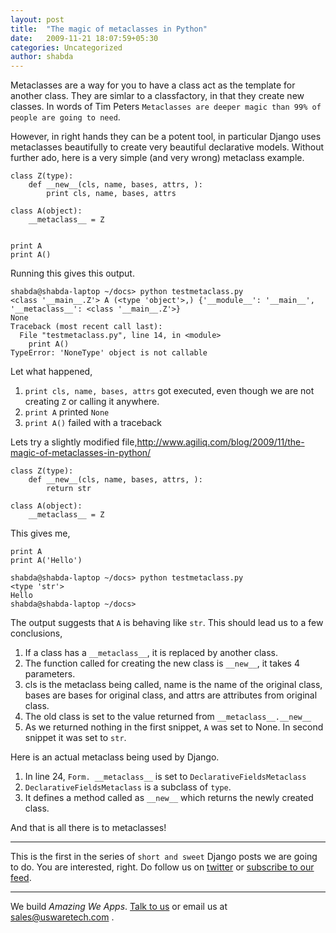 ```yaml
---
layout: post
title:  "The magic of metaclasses in Python"
date:   2009-11-21 18:07:59+05:30
categories: Uncategorized
author: shabda
---
```

Metaclasses are a way for you to have a class act as the template for another class. They are simlar to a classfactory,
in that they create new classes. In words of Tim Peters `Metaclasses are deeper magic than 99% of people are going to need`.

However, in right hands they can be a potent tool, in particular Django uses metaclasses beautifully to create
very beautiful declarative models. Without further ado, here is a very simple (and very wrong) metaclass example.


    class Z(type):
        def __new__(cls, name, bases, attrs, ):
            print cls, name, bases, attrs

    class A(object):
        __metaclass__ = Z


    print A
    print A()


Running this gives this output.

    shabda@shabda-laptop ~/docs> python testmetaclass.py
    <class '__main__.Z'> A (<type 'object'>,) {'__module__': '__main__', '__metaclass__': <class '__main__.Z'>}
    None
    Traceback (most recent call last):
      File "testmetaclass.py", line 14, in <module>
        print A()
    TypeError: 'NoneType' object is not callable

Let what happened,

1. `print cls, name, bases, attrs` got executed, even though we are not creating `Z` or calling it anywhere.
2. `print A` printed `None`
3. `print A()` failed with a traceback

Lets try a slightly modified file,http://www.agiliq.com/blog/2009/11/the-magic-of-metaclasses-in-python/

    class Z(type):
        def __new__(cls, name, bases, attrs, ):
            return str

    class A(object):
        __metaclass__ = Z

This gives me,


    print A
    print A('Hello')

    shabda@shabda-laptop ~/docs> python testmetaclass.py
    <type 'str'>
    Hello
    shabda@shabda-laptop ~/docs>

The output suggests that `A` is behaving like `str`. This should lead us to a few conclusions,

1. If a class has a `__metaclass__`, it is replaced by another class.
2. The function called for creating the new class is `__new__`, it takes 4 parameters.
3. cls is the metaclass being called, name is the name of the original class, bases are bases for original class, and attrs are attributes from original class.
4. The old class is set to the value returned from `__metaclass__.__new__`
5. As we returned nothing in the first snippet, `A` was set to None. In second snippet it was set to `str`.

Here is an actual metaclass being used by Django.

<script src="http://gist.github.com/240103.js"></script>

1. In line 24, `Form. __metaclass__` is set to `DeclarativeFieldsMetaclass`
2. `DeclarativeFieldsMetaclass` is a subclass of `type`.
3. It defines a method called as `__new__` which returns the newly created class.

And that is all there is to metaclasses!

---------------

This is the first in the series of `short and sweet` Django posts we are going to do. You are interested, right. Do follow us on [twitter](http://twitter.com/uswaretech) or [subscribe to our feed](http://feeds.feedburner.com/uswarearticles).

-----

We build *Amazing We Apps*. [Talk to us](http://www.agiliq.com/contact/) or email us at sales@uswaretech.com .



